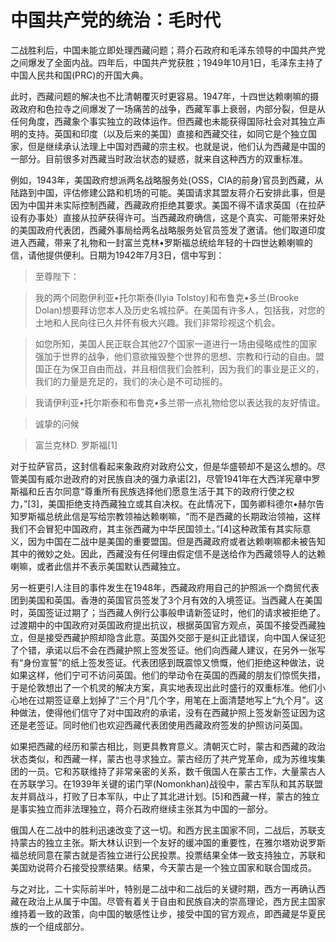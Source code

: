 # 中国共产党的统治：毛时代

二战胜利后，中国未能立即处理西藏问题；蒋介石政府和毛泽东领导的中国共产党之间爆发了全面内战。四年后，中国共产党获胜；1949年10月1日，毛泽东主持了中国人民共和国\(PRC\)的开国大典。

此时，西藏问题的解决也不比清朝覆灭时更容易。1947年，十四世达赖喇嘛的摄政政府和色拉寺之间爆发了一场痛苦的战争，西藏军事上衰弱，内部分裂，但是从任何角度，西藏象个事实独立的政体运作。但西藏也未能获得国际社会对其独立声明的支持。英国和印度（以及后来的美国）直接和西藏交往，如同它是个独立国家，但是继续承认法理上中国对西藏的宗主权。也就是说，他们认为西藏是中国的一部分。目前很多对西藏当时政治状态的疑惑，就来自这种西方的双重标准。

例如，1943年，美国政府想派两名战略服务处\(OSS，CIA的前身\)官员到西藏，从陆路到中国，评估修建公路和机场的可能。美国请求其盟友蒋介石安排此事，但是因为中国并未实际控制西藏，西藏政府拒绝其要求。美国不得不请求英国（在拉萨设有办事处）直接从拉萨获得许可。当西藏政府确信，这是个真实、可能带来好处的美国政府代表团，西藏外事局给两名战略服务处官员签发了邀请。他们取道印度进入西藏，带来了礼物和一封富兰克林•罗斯福总统给年轻的十四世达赖喇嘛的信，请他提供便利。日期为1942年7月3日，信中写到：

> 至尊陛下：

> 我的两个同胞伊利亚•托尔斯泰\(Ilyia Tolstoy\)和布鲁克•多兰\(Brooke Dolan\)想要拜访您本人及历史名城拉萨。在美国有许多人，包括我，对您的土地和人民向往已久并怀有极大兴趣。我们非常珍视这个机会。

> 如您所知，美国人民正联合其他27个国家一道进行一场由侵略成性的国家强加于世界的战争，他们意欲摧毁整个世界的思想、宗教和行动的自由。盟国正在为保卫自由而战，并且相信我们会胜利，因为我们的事业是正义的，我们的力量是充足的，我们的决心是不可动摇的。

> 我请伊利亚•托尔斯泰和布鲁克•多兰带一点礼物给您以表达我的友好情谊。

> 诚挚的问候

> 富兰克林D. 罗斯福\[1\]

对于拉萨官员，这封信看起来象政府对政府公文，但是华盛顿却不是这么想的。尽管美国有威尔逊政府的对民族自决的强力承诺\[2\]，尽管1941年在大西洋宪章中罗斯福和丘吉尔同意“尊重所有民族选择他们愿意生活于其下的政府行使之权力，”\[3\]，美国拒绝支持西藏独立或其自决权。在此情况下，国务卿科德尔•赫尔告知罗斯福总统此信是写给宗教领袖达赖喇嘛，“而不是西藏的长期政治领袖，这样我们不会冒犯中国政府，其主张西藏为中华民国领土。”\[4\]这种政策有其实际意义，因为中国在二战中是美国的重要盟国。但是西藏政府或者达赖喇嘛都未被告知其中的微妙之处。因此，西藏没有任何理由假定信不是送给作为西藏领导人的达赖喇嘛，或者此信并不表示美国默认西藏独立。

另一桩更引人注目的事件发生在1948年，西藏政府用自己的护照派一个商贸代表团到美国和英国。香港的英国官员签发了3个月有效的入境签证。当西藏人在美国时，英国签证过期了；当西藏人例行公事般申请新签证时，他们的请求被拒绝了。过渡期中的中国政府对英国政府提出抗议，根据英国官方观点，英国不接受西藏独立，但是接受西藏护照却隐含此意。英国外交部于是纠正此错误，向中国人保证犯了个错，承诺以后不会在西藏护照上签发签证。他们向西藏人建议，在另外一张写有“身份宣誓”的纸上签发签证。代表团感到既震惊又愤慨，他们拒绝这种做法，说如果这样，他们宁可不访问英国。他们的举动令在英国的西藏的朋友们惊慌失措，于是伦敦想出了一个机灵的解决方案，真实地表现出此时盛行的双重标准。他们小心地在过期签证章上划掉了“三个月”几个字，用笔在上面清楚地写上“九个月”。这种做法，使得他们信守了对中国政府的承诺，没有在西藏护照上签发新签证因为这还是老签证。同时他们也欢迎西藏代表团使用西藏政府签发的护照访问英国。

如果把西藏的经历和蒙古相比，则更具教育意义。清朝灭亡时，蒙古和西藏的政治状态类似，和西藏一样，蒙古也寻求独立。蒙古经历了共产党革命，成为苏维埃集团的一员。它和苏联维持了非常亲密的关系，数千俄国人在蒙古工作，大量蒙古人在苏联学习。在1939年关键的诺门罕\(Nomonkhan\)战役中，蒙古军队和其苏联盟友并肩战斗，打败了日本军队，中止了其北进计划。\[5\]和西藏一样，蒙古的独立是事实独立而非法理独立，蒋介石政府继续主张其为中国的一部分。

俄国人在二战中的胜利迅速改变了这一切。和西方民主国家不同，二战后，苏联支持蒙古的独立主张。斯大林认识到一个友好的缓冲国的重要性，在雅尔塔劝说罗斯福总统同意在蒙古就是否独立进行公民投票。投票结果全体一致支持独立，苏联和美国劝说蒋介石接受投票结果。结果，今天蒙古是一个独立国家和联合国成员。

与之对比，二十实际前半叶，特别是二战中和二战后的关键时期，西方一再确认西藏在政治上从属于中国。尽管有着关于自由和民族自决的崇高理论，西方民主国家维持着一致的政策，向中国的敏感性让步，接受中国的官方观点，即西藏是华夏民族的一个组成部分。

